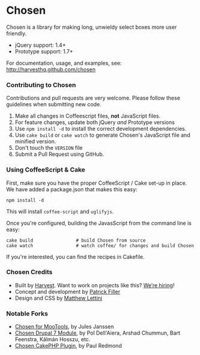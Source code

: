 # Chosen

Chosen is a library for making long, unwieldy select boxes more user friendly.

- jQuery support: 1.4+
- Prototype support: 1.7+

For documentation, usage, and examples, see:  
http://harvesthq.github.com/chosen

### Contributing to Chosen

Contributions and pull requests are very welcome. Please follow these guidelines when submitting new code.

1. Make all changes in Coffeescript files, **not** JavaScript files.
2. For feature changes, update both jQuery *and* Prototype versions
3. Use `npm install -d` to install the correct development dependencies.
4. Use `cake build` or `cake watch` to generate Chosen's JavaScript file and minified version.
5. Don't touch the `VERSION` file
6. Submit a Pull Request using GitHub.

### Using CoffeeScript & Cake

First, make sure you have the proper CoffeeScript / Cake set-up in place. We have added a package.json that makes this easy:

```
npm install -d
```

This will install `coffee-script` and `uglifyjs`.

Once you're configured, building the JavasScript from the command line is easy:

    cake build                # build Chosen from source
    cake watch                # watch coffee/ for changes and build Chosen
    
If you're interested, you can find the recipes in Cakefile.


### Chosen Credits

- Built by [Harvest](http://www.getharvest.com/). Want to work on projects like this? [We’re hiring](http://www.getharvest.com/careers)!
- Concept and development by [Patrick Filler](http://www.patrickfiller.com/)
- Design and CSS by [Matthew Lettini](http://matthewlettini.com/)

### Notable Forks

- [Chosen for MooTools](https://github.com/julesjanssen/chosen), by Jules Janssen
- [Chosen Drupal 7 Module](http://drupal.org/project/chosen), by Pol Dell'Aiera, Arshad Chummun, Bart Feenstra, Kálmán Hosszu, etc.
- [Chosen CakePHP Plugin](https://github.com/paulredmond/chosen-cakephp), by Paul Redmond
